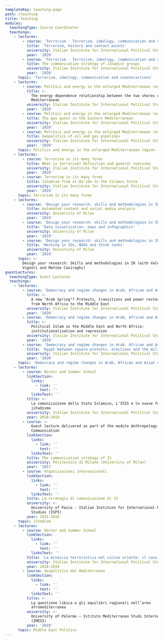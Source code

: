 ```yaml
---
templateKey: teaching-page
path: /teaching
title: Teaching
modules:
  teachingType: Course Coordinator
  teachings:
    - lectures:
        - course: 'Terrorism - Terrorism, ideology, communication and counteractions'
          title: 'Terrorism, history and contact points'
          university: Italian Institute for International Political Studies (ISPI)
          year: '2020'
        - course: 'Terrorism - Terrorism, ideology, communication and counteractions'
          title: The communication strategy of Jihadist groups
          university: Italian Institute for International Political Studies (ISPI)
          year: '2020'
      topic: 'Terrorism, ideology, communication and counteractions'
    - lectures:
        - course: Politics and energy in the enlarged Mediterranean region
          title: >-
            The energy dependence relationship between the two shores of the
            Mediterranean
          university: Italian Institute for International Political Studies (ISPI)
          year: '2020'
        - course: Politics and energy in the enlarged Mediterranean region
          title: The gas quest in the Eastern Mediterranean
          university: Italian Institute for International Political Studies (ISPI)
          year: '2020'
        - course: Politics and energy in the enlarged Mediterranean region
          title: Geopolitics of oil and gas pipelines
          university: Italian Institute for International Political Studies (ISPI)
          year: '2020'
      topic: Politics and energy in the enlarged Mediterranean region
    - lectures:
        - course: Terrorism in its many forms
          title: What is terrorism? Definition and general overview
          university: Italian Institute for International Political Studies (ISPI)
          year: '2020'
        - course: Terrorism in its many forms
          title: Jihadism from al-Qa'ida to the Islamic State
          university: Italian Institute for International Political Studies (ISPI)
          year: '2020'
      topic: Terrorism in its many forms
    - lectures:
        - course: 'Design your research: skills and methodologies in IR'
          title: Automated content and social media analysis
          university: University of Milan
          year: '2019'
        - course: 'Design your research: skills and methodologies in IR'
          title: 'Data visualization, maps and infographics'
          university: University of Milan
          year: '2019'
        - course: 'Design your research: skills and methodologies in IR'
          title: 'Working in IOs, NGOs and think tanks'
          university: University of Milan
          year: '2019'
      topic: >-
        Design your research: Skills and methodologies in IR (with Valerio
        Vignoli and Matteo Casiraghi)
guestLectures:
  teachingType: Guest Lectures
  teachings:
    - lectures:
        - course: 'Democracy and regime changes in Arab, African and Asian countries'
          title: >-
            A new "Arab Spring"? Protests, transitions and power restorations
            from North Africa to the Middle East
          university: Italian Institute for International Political Studies (ISPI)
          year: '2020'
        - course: 'Democracy and regime changes in Arab, African and Asian countries'
          title: >-
            Political Islam in the Middle East and North Africa:
            institutionalisation and repression
          university: Italian Institute for International Political Studies (ISPI)
          year: '2020'
        - course: 'Democracy and regime changes in Arab, African and Asian countries'
          title: 'Egypt between square protests, elections and the military'
          university: Italian Institute for International Political Studies (ISPI)
          year: '2020'
      topic: 'Democracy and regime changes in Arab, African and Asian countries'
    - lectures:
        - course: Winter and Summer School
          linkSection:
            links:
              - link: ''
                text: ''
            linksText: ''
          title: >-
            La comunicazione dello Stato Islamico, L'ISIS e le nuove forme del
            jihadismo
          university: Italian Institute for International Political Studies (ISPI)
          year: 2018-2019
        - course: >-
            Guest lecture delivered as part of the module Anthropology of
            Communication
          linkSection:
            links:
              - link: ''
                text: ''
            linksText: ''
          title: The communication strategy of IS
          university: Politecnico di Milano (University of Milan)
          year: '2017'
        - course: Organizzazioni internazionali
          linkSection:
            links:
              - link: ''
                text: ''
            linksText: ''
          title: La strategia di comunicazione di IS
          university: >-
            University of Pavia - Italian Institute for International Political
            Studies (ISPI)
          year: 2015-2016
      topic: Jihadism
    - lectures:
        - course: Winter and Summer School
          linkSection:
            links:
              - link: ''
                text: ''
            linksText: ''
          title: 'La minaccia terroristica nel vicino oriente: il caso dell’Egitto'
          university: Italian Institute for International Political Studies (ISPI)
          year: 2018-2019
        - course: Geopolitica del Mediterraneo
          linkSection:
            links:
              - link: ''
                text: ''
            linksText: ''
          title: >-
            La questione libica e gli equilibri regionali nell’area
            afromediterranea
          university: >-
            University of Palermo – Istituto Mediterraneo Studi Internazionali
            (IMESI)
          year: '2018'
      topic: Middle East Politics
---
```


